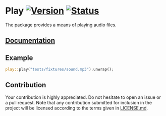# Play [![Version][version-img]][version-url] [![Status][status-img]][status-url]

The package provides a means of playing audio files.

## [Documentation][documentation]

## Example

```rust
play::play("tests/fixtures/sound.mp3").unwrap();
```

## Contribution

Your contribution is highly appreciated. Do not hesitate to open an issue or a
pull request. Note that any contribution submitted for inclusion in the project
will be licensed according to the terms given in [LICENSE.md](LICENSE.md).

[documentation]: https://docs.rs/play
[status-img]: https://travis-ci.org/stainless-steel/play.svg?branch=master
[status-url]: https://travis-ci.org/stainless-steel/play
[version-img]: https://img.shields.io/crates/v/play.svg
[version-url]: https://crates.io/crates/play
